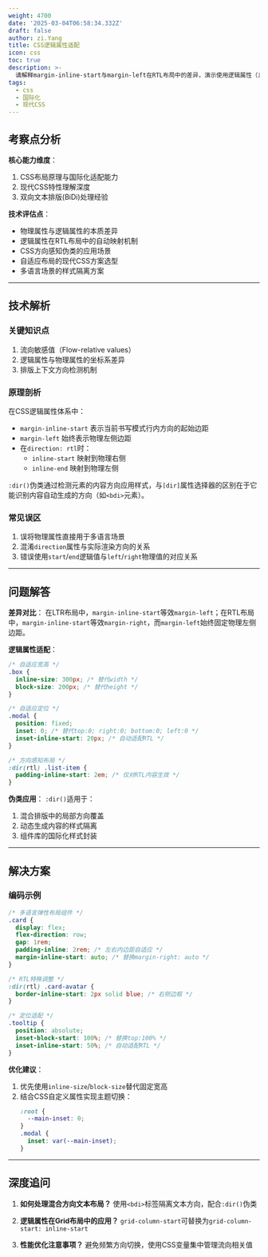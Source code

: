 ```yaml
---
weight: 4700
date: '2025-03-04T06:58:34.332Z'
draft: false
author: zi.Yang
title: CSS逻辑属性适配
icon: css
toc: true
description: >-
  请解释margin-inline-start与margin-left在RTL布局中的差异，演示使用逻辑属性（inline-size、inset）实现多语言布局适配，并说明:dir()伪类在双向排版中的应用场景。
tags:
  - css
  - 国际化
  - 现代CSS
---
```


## 考察点分析

**核心能力维度**：
1. CSS布局原理与国际化适配能力
2. 现代CSS特性理解深度
3. 双向文本排版(BiDi)处理经验

**技术评估点**：
- 物理属性与逻辑属性的本质差异
- 逻辑属性在RTL布局中的自动映射机制
- CSS方向感知伪类的应用场景
- 自适应布局的现代CSS方案选型
- 多语言场景的样式隔离方案

---

## 技术解析

### 关键知识点
1. 流向敏感值（Flow-relative values）
2. 逻辑属性与物理属性的坐标系差异
3. 排版上下文方向检测机制

### 原理剖析
在CSS逻辑属性体系中：
- `margin-inline-start` 表示当前书写模式行内方向的起始边距
- `margin-left` 始终表示物理左侧边距
- 在`direction: rtl`时：
  - `inline-start` 映射到物理右侧
  - `inline-end` 映射到物理左侧

`:dir()`伪类通过检测元素的内容方向应用样式，与`[dir]`属性选择器的区别在于它能识别内容自动生成的方向（如`<bdi>`元素）。

### 常见误区
1. 误将物理属性直接用于多语言场景
2. 混淆`direction`属性与实际渲染方向的关系
3. 错误使用`start`/`end`逻辑值与`left`/`right`物理值的对应关系

---

## 问题解答

**差异对比**：
在LTR布局中，`margin-inline-start`等效`margin-left`；在RTL布局中，`margin-inline-start`等效`margin-right`，而`margin-left`始终固定物理左侧边距。

**逻辑属性适配**：
```css
/* 自适应宽高 */
.box {
  inline-size: 300px; /* 替代width */
  block-size: 200px; /* 替代height */
}

/* 自适应定位 */
.modal {
  position: fixed;
  inset: 0; /* 替代top:0; right:0; bottom:0; left:0 */
  inset-inline-start: 20px; /* 自动适配RTL */
}

/* 方向感知布局 */
:dir(rtl) .list-item {
  padding-inline-start: 2em; /* 仅对RTL内容生效 */
}
```

**伪类应用**：
`:dir()`适用于：
1. 混合排版中的局部方向覆盖
2. 动态生成内容的样式隔离
3. 组件库的国际化样式封装

---

## 解决方案

### 编码示例
```css
/* 多语言弹性布局组件 */
.card {
  display: flex;
  flex-direction: row;
  gap: 1rem;
  padding-inline: 2rem; /* 左右内边距自适应 */
  margin-inline-start: auto; /* 替换margin-right: auto */
}

/* RTL特殊调整 */
:dir(rtl) .card-avatar {
  border-inline-start: 2px solid blue; /* 右侧边框 */
}

/* 定位适配 */
.tooltip {
  position: absolute;
  inset-block-start: 100%; /* 替换top:100% */
  inset-inline-start: 50%; /* 自动适配RTL */
}
```

**优化建议**：
1. 优先使用`inline-size`/`block-size`替代固定宽高
2. 结合CSS自定义属性实现主题切换：
   ```css
   :root {
     --main-inset: 0;
   }
   .modal {
     inset: var(--main-inset);
   }
   ```

---

## 深度追问

1. **如何处理混合方向文本布局？**
   使用`<bdi>`标签隔离文本方向，配合`:dir()`伪类

2. **逻辑属性在Grid布局中的应用？**
   `grid-column-start`可替换为`grid-column-start: inline-start`

3. **性能优化注意事项？**
   避免频繁方向切换，使用CSS变量集中管理流向相关值